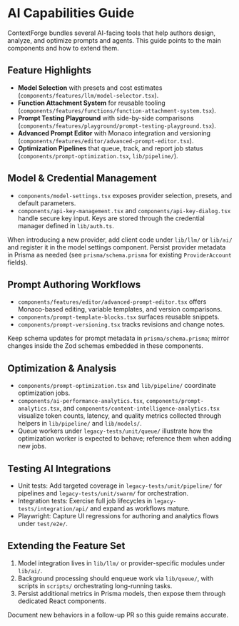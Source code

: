 # AI Capabilities Guide

ContextForge bundles several AI-facing tools that help authors design, analyze, and optimize prompts and agents. This guide points to the main components and how to extend them.

## Feature Highlights
- **Model Selection** with presets and cost estimates (`components/features/llm/model-selector.tsx`).
- **Function Attachment System** for reusable tooling (`components/features/functions/function-attachment-system.tsx`).
- **Prompt Testing Playground** with side-by-side comparisons (`components/features/playground/prompt-testing-playground.tsx`).
- **Advanced Prompt Editor** with Monaco integration and versioning (`components/features/editor/advanced-prompt-editor.tsx`).
- **Optimization Pipelines** that queue, track, and report job status (`components/prompt-optimization.tsx`, `lib/pipeline/`).

## Model & Credential Management
- `components/model-settings.tsx` exposes provider selection, presets, and default parameters.
- `components/api-key-management.tsx` and `components/api-key-dialog.tsx` handle secure key input. Keys are stored through the credential manager defined in `lib/auth.ts`.

When introducing a new provider, add client code under `lib/llm/` or `lib/ai/` and register it in the model settings component. Persist provider metadata in Prisma as needed (see `prisma/schema.prisma` for existing `ProviderAccount` fields).

## Prompt Authoring Workflows
- `components/features/editor/advanced-prompt-editor.tsx` offers Monaco-based editing, variable templates, and version comparisons.
- `components/prompt-template-blocks.tsx` surfaces reusable snippets.
- `components/prompt-versioning.tsx` tracks revisions and change notes.

Keep schema updates for prompt metadata in `prisma/schema.prisma`; mirror changes inside the Zod schemas embedded in these components.

## Optimization & Analysis
- `components/prompt-optimization.tsx` and `lib/pipeline/` coordinate optimization jobs.
- `components/ai-performance-analytics.tsx`, `components/prompt-analytics.tsx`, and `components/content-intelligence-analytics.tsx` visualize token counts, latency, and quality metrics collected through helpers in `lib/pipeline/` and `lib/models/`.
- Queue workers under `legacy-tests/unit/queue/` illustrate how the optimization worker is expected to behave; reference them when adding new jobs.

## Testing AI Integrations
- Unit tests: Add targeted coverage in `legacy-tests/unit/pipeline/` for pipelines and `legacy-tests/unit/swarm/` for orchestration.
- Integration tests: Exercise full job lifecycles in `legacy-tests/integration/api/` and expand as workflows mature.
- Playwright: Capture UI regressions for authoring and analytics flows under `test/e2e/`.

## Extending the Feature Set
1. Model integration lives in `lib/llm/` or provider-specific modules under `lib/ai/`.
2. Background processing should enqueue work via `lib/queue/`, with scripts in `scripts/` orchestrating long-running tasks.
3. Persist additional metrics in Prisma models, then expose them through dedicated React components.

Document new behaviors in a follow-up PR so this guide remains accurate.
